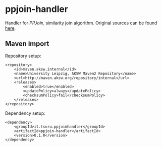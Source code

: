 # ppjoin-handler
Handler for *PPJoin*, similarity join algorithm.
Original sources can be found [here](https://code.google.com/p/ppjoinplus/).

## Maven import
Repository setup:
```
<repository>
	<id>maven.aksw.internal</id>
	<name>University Leipzig, AKSW Maven2 Repository</name>
	<url>http://maven.aksw.org/repository/internal</url>
	<releases>
		<enabled>true</enabled>
		<updatePolicy>always</updatePolicy>
		<checksumPolicy>fail</checksumPolicy>
	</releases>
</repository>
```
Dependency setup:
```
<dependency>
	<groupId>it.tsoru.ppjoinhandler</groupId>
	<artifactId>ppjoin-handler</artifactId>
	<version>0.1.0</version>
</dependency>
```
